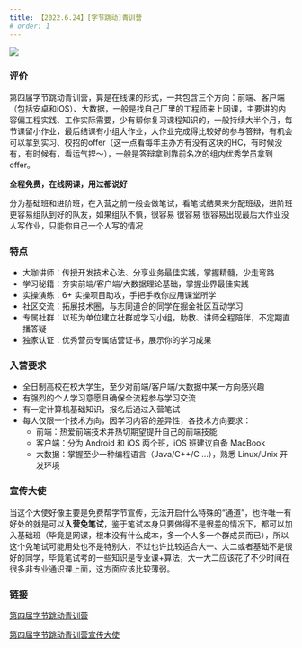 ```yaml
---
title: 【2022.6.24】[字节跳动]青训营
# order: 1
---
```


![](https://images-tomcode-1258913748.cos.ap-guangzhou.myqcloud.com/202207012134921.jpg)

### 评价

第四届字节跳动青训营，算是在线课的形式，一共包含三个方向：前端、客户端（包括安卓和iOS）、大数据，一般是找自己厂里的工程师来上网课，主要讲的内容偏工程实践、工作实际需要，少有帮你复习课程知识的，一般持续大半个月，每节课留小作业，最后结课有小组大作业，大作业完成得比较好的参与答辩，有机会可以拿到实习、校招的offer（这一点看每年主办方有没有这块的HC，有时候没有，有时候有，看运气捏～），一般是答辩拿到靠前名次的组内优秀学员拿到offer。

**全程免费，在线网课，用过都说好**

分为基础班和进阶班，在入营之前一般会做笔试，看笔试结果来分配班级，进阶班更容易组队到好的队友，如果组队不慎，很容易 很容易 很容易出现最后大作业没人写作业，只能你自己一个人写的情况

### 特点

- 大咖讲师：传授开发技术心法、分享业务最佳实践，掌握精髓，少走弯路
- 学习秘籍：夯实前端/客户端/大数据理论基础，掌握业界最佳实践
- 实操演练：6+ 实操项目助攻，手把手教你应用课堂所学
- 社区交流：拓展技术圈，与志同道合的同学在掘金社区互动学习
- 专属社群：以班为单位建立社群或学习小组，助教、讲师全程陪伴，不定期直播答疑
- 独家认证：优秀营员专属结营证书，展示你的学习成果



### 入营要求

- 全日制高校在校大学生，至少对前端/客户端/大数据中某一方向感兴趣
- 有强烈的个人学习意愿且确保全流程参与学习交流
- 有一定计算机基础知识，报名后通过入营笔试
- 每人仅限一个技术方向，因学习内容的差异性，各技术方向要求：
  - 前端：热爱前端技术并热切期望提升自己的前端技能
  - 客户端：分为 Android 和 iOS 两个班，iOS 班建议自备 MacBook
  - 大数据：掌握至少一种编程语言（Java/C++/C ...），熟悉 Linux/Unix 开发环境

### 宣传大使

当这个大使好像主要是免费帮字节宣传，无法开启什么特殊的“通道”，也许唯一有好处的就是可以**入营免笔试**，鉴于笔试本身只要做得不是很差的情况下，都可以加入基础班（毕竟是网课，根本没有什么成本，多一个人多一个群成员而已），所以这个免笔试可能用处也不是特别大，不过也许比较适合大一、大二或者基础不是很好的同学，毕竟笔试考的一些知识是专业课+算法，大一大二应该花了不少时间在很多非专业通识课上面，这方面应该比较薄弱。

### 链接

[第四届字节跳动青训营](https://mp.weixin.qq.com/s/rOAyznJMVhcUxUcR8LJMIQ)

[第四届字节跳动青训营宣传大使](https://mp.weixin.qq.com/s/f80L_m9wq-KLlBac74Em9Q)
